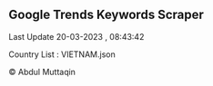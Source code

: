 

## Google Trends Keywords Scraper 
 
Last Update 20-03-2023 , 08:43:42

Country List :
VIETNAM.json



© Abdul Muttaqin 
